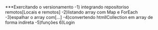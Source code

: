 ***Exercitando o versionamento
-1) integrando repositoriso remotos[Locais e remotos]
-2)listando array com Map e ForEach
-3)espalhar o array com[...]
-4)convertendo htmllCollection em array de forma indireta
-5)funções
6)Login
